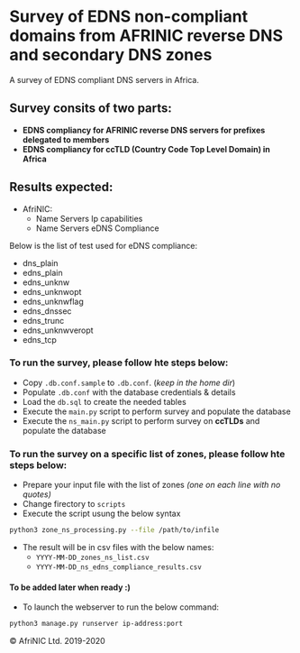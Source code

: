 # Survey of EDNS non-compliant domains from AFRINIC reverse DNS and secondary DNS zones
A survey of EDNS compliant DNS servers in Africa.

## Survey consits of two parts:

- **EDNS compliancy for AFRINIC reverse DNS servers for prefixes delegated to members**
- **EDNS compliancy for ccTLD (Country Code Top Level Domain) in Africa**

## Results expected:

- AfriNIC:
  - Name Servers Ip capabilities
  - Name Servers eDNS Compliance


Below is the list of test used for eDNS compliance:

- dns_plain
- edns_plain
- edns_unknw
- edns_unknwopt
- edns_unknwflag
- edns_dnssec
- edns_trunc
- edns_unknwveropt
- edns_tcp

### To run the survey, please follow hte steps below:

- Copy `.db.conf.sample` to `.db.conf`. (*keep in the home dir*)
- Populate `.db.conf` with the database credentials & details
- Load the `db.sql` to create the needed tables
- Execute the `main.py` script to perform survey and populate the database
- Execute the `ns_main.py` script to perform survey on **ccTLDs** and populate the database


### To run the survey on a specific list of zones, please follow hte steps below:

- Prepare your input file with the list of zones *(one on each line with no quotes)*
- Change firectory to `scripts`
- Execute the script usung the below syntax
```bash
python3 zone_ns_processing.py --file /path/to/infile
```
- The result will be in csv files with the below names:
  - `YYYY-MM-DD_zones_ns_list.csv`
  - `YYYY-MM-DD_ns_edns_compliance_results.csv`


#### To be added later when ready :)

- To launch the webserver to run the below command:

```bash
python3 manage.py runserver ip-address:port
```

&copy; AfriNIC Ltd. 2019-2020
